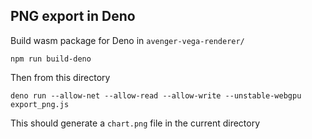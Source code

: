 ## PNG export in Deno

Build wasm package for Deno in `avenger-vega-renderer/`

```
npm run build-deno
```

Then from this directory

```
deno run --allow-net --allow-read --allow-write --unstable-webgpu export_png.js
```

This should generate a `chart.png` file in the current directory
